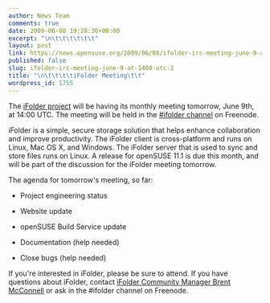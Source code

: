 ```yaml
---
author: News Team
comments: true
date: 2009-06-08 19:28:36+00:00
excerpt: "\n\t\t\t\t\t\t"
layout: post
link: https://news.opensuse.org/2009/06/08/ifolder-irc-meeting-june-9-at-1400-utc-2/
published: false
slug: ifolder-irc-meeting-june-9-at-1400-utc-2
title: "\n\t\t\t\tiFolder Meeting\t\t"
wordpress_id: 1755
---
```

The [iFolder project](http://www.kablink.org/ifolder) will be having its monthly meeting tomorrow, June 9th, at 14:00 UTC. The meeting will be held in the [#ifolder channel](irc://irc.freenode.net/ifolder) on Freenode.

iFolder is a simple, secure storage solution that helps enhance collaboration and improve productivity. The iFolder client is cross-platform and runs on Linux, Mac OS X, and Windows. The iFolder server that is used to sync and store files runs on Linux. A release for openSUSE 11.1 is due this month, and will be part of the discussion for the iFolder meeting tomorrow.

The agenda for tomorrow's meeting, so far:



	
  * Project engineering status

	
  * Website update

	
  * openSUSE Build Service update

	
  * Documentation (help needed)

	
  * Close bugs (help needed)


If you're interested in iFolder, please be sure to attend. If you have questions about iFolder, contact [iFolder Community Manager Brent McConnell](mailto:bmcconnell@novell.com) or ask in the #ifolder channel on Freenode.		
